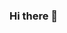 ### Hi there 👋

<!--
**ParthSharma99/ParthSharma99** is a ✨ _special_ ✨ repository because its `README.md` (this file) appears on your GitHub profile.
[![Anurag's GitHub stats](https://github-readme-stats.vercel.app/api?username=ParthSharma99)](https://github.com/anuraghazra/github-readme-stats)
-->
